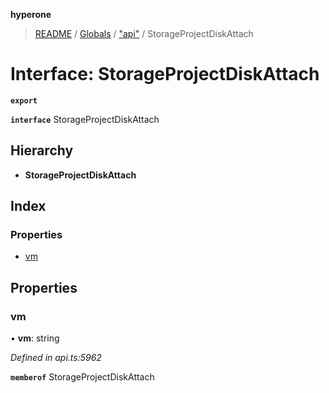 **hyperone**

> [README](../README.md) / [Globals](../globals.md) / ["api"](../modules/_api_.md) / StorageProjectDiskAttach

# Interface: StorageProjectDiskAttach

**`export`** 

**`interface`** StorageProjectDiskAttach

## Hierarchy

* **StorageProjectDiskAttach**

## Index

### Properties

* [vm](_api_.storageprojectdiskattach.md#vm)

## Properties

### vm

•  **vm**: string

*Defined in api.ts:5962*

**`memberof`** StorageProjectDiskAttach
